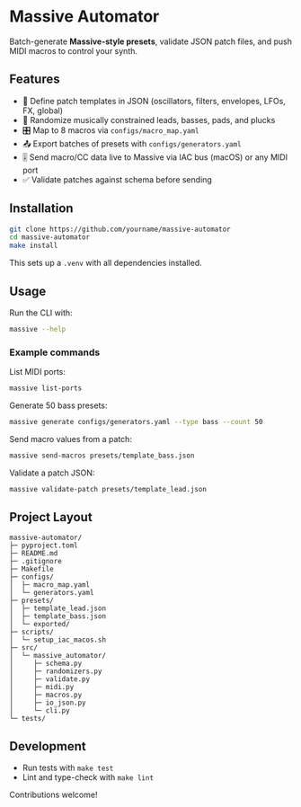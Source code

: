 

# Massive Automator

Batch-generate **Massive-style presets**, validate JSON patch files, and push MIDI macros to control your synth.

## Features

- 🎹 Define patch templates in JSON (oscillators, filters, envelopes, LFOs, FX, global)
- 🎲 Randomize musically constrained leads, basses, pads, and plucks
- 🎛 Map to 8 macros via `configs/macro_map.yaml`
- 📤 Export batches of presets with `configs/generators.yaml`
- 🎚 Send macro/CC data live to Massive via IAC bus (macOS) or any MIDI port
- ✅ Validate patches against schema before sending

## Installation

```bash
git clone https://github.com/yourname/massive-automator
cd massive-automator
make install
```

This sets up a `.venv` with all dependencies installed.

## Usage

Run the CLI with:

```bash
massive --help
```

### Example commands

List MIDI ports:

```bash
massive list-ports
```

Generate 50 bass presets:

```bash
massive generate configs/generators.yaml --type bass --count 50
```

Send macro values from a patch:

```bash
massive send-macros presets/template_bass.json
```

Validate a patch JSON:

```bash
massive validate-patch presets/template_lead.json
```

## Project Layout

```
massive-automator/
├─ pyproject.toml
├─ README.md
├─ .gitignore
├─ Makefile
├─ configs/
│  ├─ macro_map.yaml
│  └─ generators.yaml
├─ presets/
│  ├─ template_lead.json
│  ├─ template_bass.json
│  └─ exported/
├─ scripts/
│  └─ setup_iac_macos.sh
├─ src/
│  └─ massive_automator/
│     ├─ schema.py
│     ├─ randomizers.py
│     ├─ validate.py
│     ├─ midi.py
│     ├─ macros.py
│     ├─ io_json.py
│     └─ cli.py
└─ tests/
```

## Development

- Run tests with `make test`
- Lint and type-check with `make lint`

Contributions welcome!